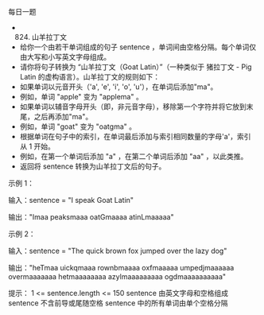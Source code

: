 每日一题

- 824. 山羊拉丁文
- 给你一个由若干单词组成的句子 sentence ，单词间由空格分隔。每个单词仅由大写和小写英文字母组成。
- 请你将句子转换为 “山羊拉丁文（Goat Latin）”（一种类似于 猪拉丁文 - Pig Latin 的虚构语言）。山羊拉丁文的规则如下：
- 如果单词以元音开头（'a', 'e', 'i', 'o', 'u'），在单词后添加"ma"。
- 例如，单词 "apple" 变为 "applema" 。
- 如果单词以辅音字母开头（即，非元音字母），移除第一个字符并将它放到末尾，之后再添加"ma"。
- 例如，单词 "goat" 变为 "oatgma" 。
- 根据单词在句子中的索引，在单词最后添加与索引相同数量的字母'a'，索引从 1 开始。
- 例如，在第一个单词后添加 "a" ，在第二个单词后添加 "aa" ，以此类推。
- 返回将 sentence 转换为山羊拉丁文后的句子。


示例 1：

输入：sentence = "I speak Goat Latin"

输出："Imaa peaksmaaa oatGmaaaa atinLmaaaaa"

示例 2：

输入：sentence = "The quick brown fox jumped over the lazy dog"

输出："heTmaa uickqmaaa rownbmaaaa oxfmaaaaa umpedjmaaaaaa overmaaaaaaa hetmaaaaaaaa azylmaaaaaaaaa ogdmaaaaaaaaaa"

提示：
1 <= sentence.length <= 150
sentence 由英文字母和空格组成
sentence 不含前导或尾随空格
sentence 中的所有单词由单个空格分隔

